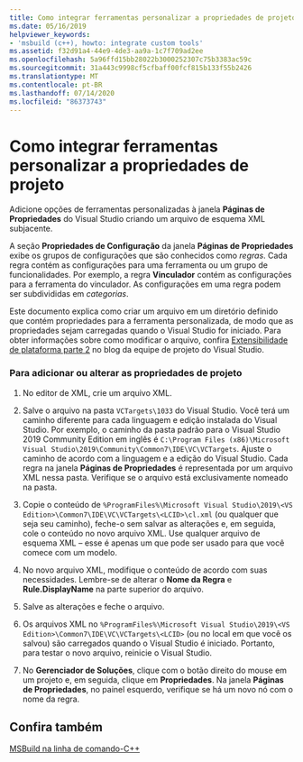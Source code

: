 ```yaml
---
title: Como integrar ferramentas personalizar a propriedades de projeto
ms.date: 05/16/2019
helpviewer_keywords:
- 'msbuild (c++), howto: integrate custom tools'
ms.assetid: f32d91a4-44e9-4de3-aa9a-1c7f709ad2ee
ms.openlocfilehash: 5a96ffd15bb28022b3000252307c75b3383ac59c
ms.sourcegitcommit: 31a443c9998cf5cfbaff00fcf815b133f55b2426
ms.translationtype: MT
ms.contentlocale: pt-BR
ms.lasthandoff: 07/14/2020
ms.locfileid: "86373743"
---
```

# <a name="how-to-integrate-custom-tools-into-the-project-properties"></a>Como integrar ferramentas personalizar a propriedades de projeto

Adicione opções de ferramentas personalizadas à janela **Páginas de Propriedades** do Visual Studio criando um arquivo de esquema XML subjacente.

A seção **Propriedades de Configuração** da janela **Páginas de Propriedades** exibe os grupos de configurações que são conhecidos como *regras*. Cada regra contém as configurações para uma ferramenta ou um grupo de funcionalidades. Por exemplo, a regra **Vinculador** contém as configurações para a ferramenta do vinculador. As configurações em uma regra podem ser subdivididas em *categorias*.

Este documento explica como criar um arquivo em um diretório definido que contém propriedades para a ferramenta personalizada, de modo que as propriedades sejam carregadas quando o Visual Studio for iniciado. Para obter informações sobre como modificar o arquivo, confira [Extensibilidade de plataforma parte 2](https://docs.microsoft.com/archive/blogs/vsproject/platform-extensibility-part-2) no blog da equipe de projeto do Visual Studio.

### <a name="to-add-or-change-project-properties"></a>Para adicionar ou alterar as propriedades de projeto

1. No editor de XML, crie um arquivo XML.

1. Salve o arquivo na pasta `VCTargets\1033` do Visual Studio. Você terá um caminho diferente para cada linguagem e edição instalada do Visual Studio. Por exemplo, o caminho da pasta padrão para o Visual Studio 2019 Community Edition em inglês é `C:\Program Files (x86)\Microsoft Visual Studio\2019\Community\Common7\IDE\VC\VCTargets`. Ajuste o caminho de acordo com a linguagem e a edição do Visual Studio. Cada regra na janela **Páginas de Propriedades** é representada por um arquivo XML nessa pasta. Verifique se o arquivo está exclusivamente nomeado na pasta.

1. Copie o conteúdo de `%ProgramFiles%\Microsoft Visual Studio\2019\<VS Edition>\Common7\IDE\VC\VCTargets\<LCID>\cl.xml` (ou qualquer que seja seu caminho), feche-o sem salvar as alterações e, em seguida, cole o conteúdo no novo arquivo XML. Use qualquer arquivo de esquema XML – esse é apenas um que pode ser usado para que você comece com um modelo.

1. No novo arquivo XML, modifique o conteúdo de acordo com suas necessidades. Lembre-se de alterar o **Nome da Regra** e **Rule.DisplayName** na parte superior do arquivo.

1. Salve as alterações e feche o arquivo.

1. Os arquivos XML no `%ProgramFiles%\Microsoft Visual Studio\2019\<VS Edition>\Common7\IDE\VC\VCTargets\<LCID>` (ou no local em que você os salvou) são carregados quando o Visual Studio é iniciado. Portanto, para testar o novo arquivo, reinicie o Visual Studio.

1. No **Gerenciador de Soluções**, clique com o botão direito do mouse em um projeto e, em seguida, clique em **Propriedades**. Na janela **Páginas de Propriedades**, no painel esquerdo, verifique se há um novo nó com o nome da regra.

## <a name="see-also"></a>Confira também

[MSBuild na linha de comando-C++](msbuild-visual-cpp.md)
